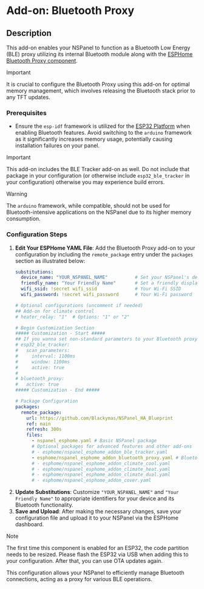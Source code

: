 # Add-on: Bluetooth Proxy

## Description
This add-on enables your NSPanel to function as a Bluetooth Low Energy (BLE) proxy utilizing its internal Bluetooth module
along with the [ESPHome Bluetooth Proxy component](https://esphome.io/components/bluetooth_proxy.html).

> [!IMPORTANT]
> It is crucial to configure the Bluetooth Proxy using this add-on for optimal memory management, which involves releasing the Bluetooth stack prior to any TFT updates.

### Prerequisites
- Ensure the `esp-idf` framework is utilized for the [ESP32 Platform](customization.md#framework-esp-idf) when enabling Bluetooth features.
Avoid switching to the `arduino` framework as it significantly increases memory usage, potentially causing installation failures on your panel.

<!-- markdownlint-disable MD028 -->
> [!IMPORTANT]
> This add-on includes the BLE Tracker add-on as well.
> Do not include that package in your configuration (or otherwise include `esp32_ble_tracker` in your configuration) otherwise  you may experience build errors.

> [!WARNING]
> The `arduino` framework, while compatible, should not be used for Bluetooth-intensive applications on the NSPanel due to its higher memory consumption.
<!-- markdownlint-enable MD028 -->

### Configuration Steps
1. **Edit Your ESPHome YAML File**: Add the Bluetooth Proxy add-on to your configuration by including the `remote_package` entry under the `packages` section as illustrated below:
    ```yaml
    substitutions:
      device_name: "YOUR_NSPANEL_NAME"          # Set your NSPanel's device name
      friendly_name: "Your Friendly Name"       # Set a friendly display name
      wifi_ssid: !secret wifi_ssid              # Your Wi-Fi SSID
      wifi_password: !secret wifi_password      # Your Wi-Fi password

    # Optional configurations (uncomment if needed)
    ## Add-on for climate control
    # heater_relay: "1"  # Options: "1" or "2"

    # Begin Customization Section
    ##### Customization - Start #####
    ## If you wanna set non-standard parameters to your Bluetooth proxy just add like this:
    # esp32_ble_tracker:
    #   scan_parameters:
    #     interval: 1100ms
    #     window: 1100ms
    #     active: true
    #
    # bluetooth_proxy:
    #   active: true
    ##### Customization - End #####

    # Package Configuration
    packages:
      remote_package:
        url: https://github.com/Blackymas/NSPanel_HA_Blueprint
        ref: main
        refresh: 300s
        files:
          - nspanel_esphome.yaml # Basic NSPanel package
          # Optional packages for advanced features and other add-ons
          # - esphome/nspanel_esphome_addon_ble_tracker.yaml
          - esphome/nspanel_esphome_addon_bluetooth_proxy.yaml # Bluetooth Proxy add-on package
          # - esphome/nspanel_esphome_addon_climate_cool.yaml
          # - esphome/nspanel_esphome_addon_climate_heat.yaml
          # - esphome/nspanel_esphome_addon_climate_dual.yaml
          # - esphome/nspanel_esphome_addon_cover.yaml
    ```
2. **Update Substitutions**: Customize `"YOUR_NSPANEL_NAME"` and `"Your Friendly Name"` to appropriate identifiers for your device and its Bluetooth functionality.
3. **Save and Upload**: After making the necessary changes, save your configuration file and upload it to your NSPanel via the ESPHome dashboard.

> [!NOTE]
> The first time this component is enabled for an ESP32, the code partition needs to be resized.
> Please flash the ESP32 via USB when adding this to your configuration. After that, you can use OTA updates again.

This configuration allows your NSPanel to efficiently manage Bluetooth connections, acting as a proxy for various BLE operations.
